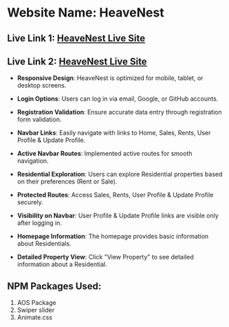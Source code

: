# Website Name: HeaveNest

## Live Link 1: [HeaveNest Live Site](https://heavensnest-2c328.web.app)

## Live Link 2: [HeaveNest Live Site](https://heavennest.netlify.app)



- **Responsive Design**: HeaveNest is optimized for mobile, tablet, or desktop screens.

- **Login Options**: Users can log in via email, Google, or GitHub accounts.

- **Registration Validation**: Ensure accurate data entry through registration form validation.

- **Navbar Links**: Easily navigate with links to Home, Sales, Rents, User Profile & Update Profile.

- **Active Navbar Routes**: Implemented active routes for smooth navigation.

- **Residential Exploration**: Users can explore Residential properties based on their preferences (Rent or Sale).

- **Protected Routes**: Access Sales, Rents, User Profile & Update Profile securely.

- **Visibility on Navbar**: User Profile & Update Profile links are visible only after logging in.

- **Homepage Information**: The homepage provides basic information about Residentials.

- **Detailed Property View**: Click "View Property" to see detailed information about a Residential.

## NPM Packages Used:
1. AOS Package
2. Swiper slider
3. Animate.css

